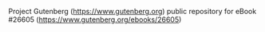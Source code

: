 Project Gutenberg (https://www.gutenberg.org) public repository for eBook #26605 (https://www.gutenberg.org/ebooks/26605)
